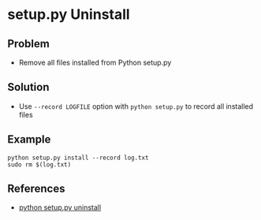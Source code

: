 # setup.py Uninstall

## Problem
* Remove all files installed from Python setup.py

## Solution
* Use `--record LOGFILE` option with `python setup.py` to record all installed files


## Example
```
python setup.py install --record log.txt
sudo rm $(log.txt)
```

## References
* [python setup.py uninstall](https://stackoverflow.com/questions/1550226/python-setup-py-uninstall)
